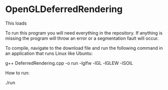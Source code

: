 # OpenGLDeferredRendering

This loads

To run this program you will need everything in the repository. 
If anything is missing the program will throw an error or a segmentation fault will occur. 

To compile, navigate to the download file and run the following command in an application that runs Linux like Ubuntu:

g++ DeferredRendering.cpp -o run -lglfw -lGL -lGLEW -lSOIL

How to run:

./run

